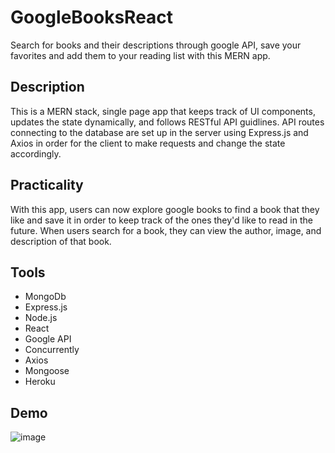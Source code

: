 # GoogleBooksReact
Search for books and their descriptions through google API, save your favorites and add them to your reading list with this MERN app.

## Description
This is a MERN stack, single page app that keeps track of UI components, updates the state dynamically, and follows RESTful API guidlines. API routes connecting to the database are set up in the server using Express.js and Axios in order for the client to make requests and change the state accordingly.

## Practicality
With this app, users can now explore google books to find a book that they like and save it in order to keep track of the ones they'd like to read in the future. When users search for a book, they can view the author, image, and description of that book.

## Tools
* MongoDb
* Express.js
* Node.js
* React
* Google API
* Concurrently
* Axios
* Mongoose
* Heroku

## Demo
![image](https://user-images.githubusercontent.com/54565666/82134899-55f83180-97c2-11ea-894a-28a38e7918a0.png)
